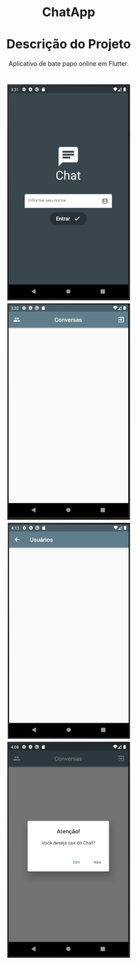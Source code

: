 <h1 align="center"> ChatApp </h1>

<h1 align="center"> Descrição do Projeto </h1>

<p align="center"> 
Aplicativo de bate papo online em Flutter.
</p>

<h1 align="center">
  <img alt="AppChat"title="#AppChat" src="lib/img/login.PNG"/>
  <img alt="AppChat"title="#AppChat" src="lib/img/conversas.PNG"/>
  <img alt="AppChat"title="#AppChat" src="lib/img/usuarios.PNG"/>
  <img alt="AppChat"title="#AppChat" src="lib/img/sair.PNG"/>
</h1>
